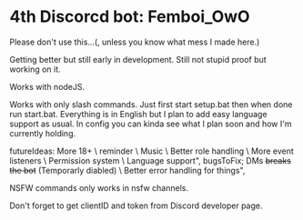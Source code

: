 # 4th Discorcd bot: Femboi_OwO
Please don't use this...(, unless you know what mess I made here.)

Getting better but still early in development. Still not stupid proof but working on it.

Works with nodeJS.

Works with only slash commands. Just first start setup.bat then when done run start.bat. Everything is in English but I plan to add easy language support as usual. In config you can kinda see what I plan soon and how I'm currently holding.

futureIdeas: More 18+ \ reminder \ Music \ Better role handling \ More event listeners \ Permission system \ Language support",
bugsToFix; DMs ~~breaks the bot~~ (Temporarly diabled) \ Better error handling for things",

NSFW commands only works in nsfw channels.

Don't forget to get clientID and token from Discord developer page.
